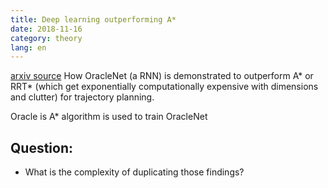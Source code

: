 ```yaml
---
title: Deep learning outperforming A*
date: 2018-11-16
category: theory
lang: en
---
```


[arxiv source](https://arxiv.org/abs/1904.11102)
How OracleNet (a RNN) is demonstrated to outperform A* or RRT* (which get exponentially computationally expensive with dimensions and clutter)
for trajectory planning.

Oracle is A* algorithm is used to train OracleNet

## Question: 
* What is the complexity of duplicating those findings?

